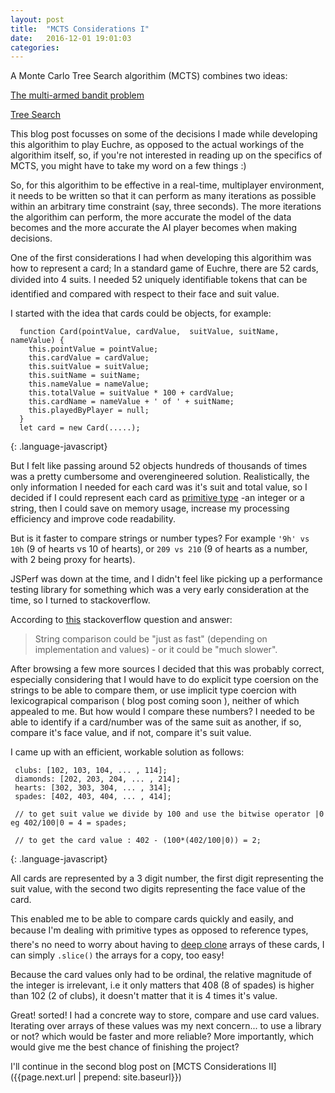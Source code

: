 ```yaml
---
layout: post
title:  "MCTS Considerations I"
date:   2016-12-01 19:01:03
categories: 
---
```


A Monte Carlo Tree Search algorithim  (MCTS) combines two ideas:

[The multi-armed bandit problem](https://en.wikipedia.org/wiki/Multi-armed_bandit)

[Tree Search](https://en.wikipedia.org/wiki/Search_tree)

This blog post focusses on some of the decisions I made while developing this algorithim to play Euchre, as opposed to the actual workings of the algorithim itself, so, if you're not interested in reading up on the specifics of MCTS, you might have to take my word on a few things :)

So, for this algorithim to be effective in a real-time, multiplayer environment, it needs to be written so that it can perform as many iterations as possible within an arbitrary time constraint (say, three seconds). The more iterations the algorithim can perform, the more accurate the model of the data becomes and the more accurate the AI player becomes when making decisions.

One of the first considerations I had when developing this algorithim was how to represent a card; In a standard game of Euchre, there are 52 cards, divided into 4 suits. I needed 52 uniquely identifiable tokens that can be identified and compared with respect to their face and suit value.

I started with the idea that cards could be objects, for example:

~~~
  function Card(pointValue, cardValue,  suitValue, suitName, nameValue) {
    this.pointValue = pointValue;
    this.cardValue = cardValue;
    this.suitValue = suitValue;
    this.suitName = suitName;
    this.nameValue = nameValue;
    this.totalValue = suitValue * 100 + cardValue;
    this.cardName = nameValue + ' of ' + suitName;
    this.playedByPlayer = null;
  }
  let card = new Card(.....);
~~~
{: .language-javascript}

But I felt like passing around 52 objects hundreds of thousands of times was a pretty cumbersome and overengineered solution. Realistically, the only information I needed for each card was it's suit and total value, so I decided if I could represent each card as [primitive type](https://developer.mozilla.org/en-US/docs/Web/JavaScript/Data_structures#Primitive_values) -an integer or a string, then I could save on memory usage, increase my processing efficiency and improve code readability. 

But is it faster to compare strings or number types? For example `'9h' vs 10h` (9 of hearts vs 10 of hearts), or `209 vs 210` (9 of hearts as a number, with 2 being proxy for hearts).

JSPerf was down at the time, and I didn't feel like picking up a performance testing library for something which was a very early consideration at the time, so I turned to stackoverflow.

According to [this](http://stackoverflow.com/questions/23836825/is-javascript-string-comparison-just-as-fast-as-number-comparison) stackoverflow question and answer: 
>String comparison could be "just as fast" (depending on implementation and values) - or it could be "much slower".

After browsing a few more sources I decided that this was probably correct, especially considering that I would have to do explicit type coersion on the strings to be able to compare them, or use implicit type coercion with lexicograpical comparison ( blog post coming soon ), neither of which appealed to me. But how would I compare these numbers? I needed to be able to identify if a card/number was of the same suit as another, if so, compare it's face value, and if not, compare it's suit value.

I came up with an efficient, workable solution as follows:

~~~
 clubs: [102, 103, 104, ... , 114];
 diamonds: [202, 203, 204, ... , 214];
 hearts: [302, 303, 304, ... , 314];
 spades: [402, 403, 404, ... , 414];

 // to get suit value we divide by 100 and use the bitwise operator |0 eg 402/100|0 = 4 = spades;

 // to get the card value : 402 - (100*(402/100|0)) = 2;   
~~~
{: .language-javascript}

All cards are represented by a 3 digit number, the first digit representing the suit value, with the second two digits representing the face value of the card. 

This enabled me to be able to compare cards quickly and easily, and because I'm dealing with primitive types as opposed to reference types, there's no need to worry about having to [deep clone](http://stackoverflow.com/questions/13756482/create-copy-of-multi-dimensional-array-not-reference-javascript) arrays of these cards, I can simply `.slice()` the arrays for a copy, too easy!

Because the card values only had to be ordinal, the relative magnitude of the integer is irrelevant, i.e it only matters that 408 (8 of spades) is higher than 102 (2 of clubs), it doesn't matter that it is 4 times it's value.

Great! sorted! I had a concrete way to store, compare and use card values. Iterating over arrays of these values was my next concern... to use a library or not? which would be faster and more reliable? More importantly, which would give me the best chance of finishing the project?

I'll continue in the second blog post on [MCTS Considerations II]({{page.next.url  | prepend: site.baseurl}})